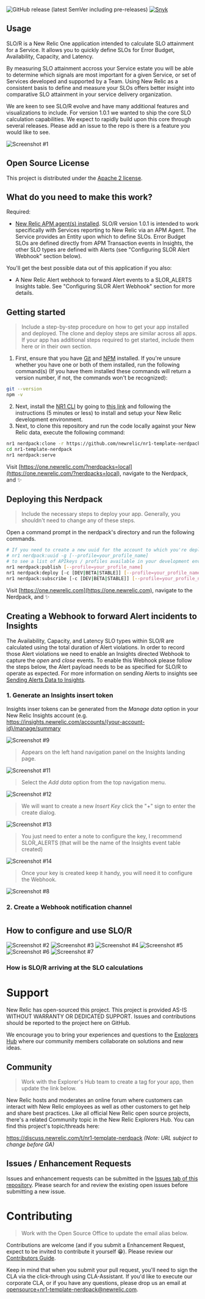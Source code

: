 
![GitHub release (latest SemVer including pre-releases)](https://img.shields.io/github/v/release/newrelic/nr1-template-nerdpack?include_prereleases&sort=semver) [![Snyk](https://snyk.io/test/github/newrelic/nr1-template-nerdpack/badge.svg)](https://snyk.io/test/github/newrelic/nr1-template-nerdpack)

## Usage

SLO/R is a New Relic One application intended to calculate SLO attainment for a Service. It allows you to quickly define SLOs for Error Budget, Availability, Capacity, and Latency. 

By measuring SLO attainment accross your Service estate you will be able to determine which signals are most important for a given Service, or set of Services developed and supported by a Team. Using New Relic as a consistent basis to define and measure your SLOs offers better insight into comparative SLO attainment in your service delivery organization.

We are keen to see SLO/R evolve and have many additional features and visualizations to include. For version 1.0.1 we wanted to ship the core SLO calculation capabilities. We expect to rapidly build upon this core through several releases. Please add an issue to the repo is there is a feature you would like to see.

![Screenshot #1](screenshots/screenshot_01.png)

## Open Source License

This project is distributed under the [Apache 2 license](LICENSE).

## What do you need to make this work?

Required:

- [New Relic APM agent(s) installed](https://docs.newrelic.com/docs/agents/manage-apm-agents/installation/compatibility-requirements-new-relic-agents-products). SLO/R version 1.0.1 is intended to work specifically with Services reporting to New Relic via an APM Agent. The Service provides an Entity upon which to define SLOs. Error Budget SLOs are defined directly from APM Transaction events in Insights, the other SLO types are defined with Alerts (see "Configuring SLOR Alert Webhook" section below).  

You'll get the best possible data out of this application if you also:

- A New Relic Alert webhook to forward Alert events to a SLOR_ALERTS Insights table. See "Configuring SLOR Alert Webhook" section for more details.


## Getting started

> Include a step-by-step procedure on how to get your app installed and deployed. The clone and deploy steps are similar across all apps. If your app has additional steps required to get started, include them here or in their own section.

1. First, ensure that you have [Git](https://git-scm.com/book/en/v2/Getting-Started-Installing-Git) and [NPM](https://www.npmjs.com/get-npm) installed. If you're unsure whether you have one or both of them installed, run the following command(s) (If you have them installed these commands will return a version number, if not, the commands won't be recognized):
```bash
git --version
npm -v
```
2. Next, install the [NR1 CLI](https://one.newrelic.com/launcher/developer-center.launcher) by going to [this link](https://one.newrelic.com/launcher/developer-center.launcher) and following the instructions (5 minutes or less) to install and setup your New Relic development environment.
3. Next, to clone this repository and run the code locally against your New Relic data, execute the following command:

```bash
nr1 nerdpack:clone -r https://github.com/newrelic/nr1-template-nerdpack.git
cd nr1-template-nerdpack
nr1 nerdpack:serve
```

Visit [https://one.newrelic.com/?nerdpacks=local](https://one.newrelic.com/?nerdpacks=local), navigate to the Nerdpack, and :sparkles:

## Deploying this Nerdpack

> Include the necessary steps to deploy your app. Generally, you shouldn't need to change any of these steps. 

Open a command prompt in the nerdpack's directory and run the following commands.

```bash
# If you need to create a new uuid for the account to which you're deploying this Nerdpack, use the following
# nr1 nerdpack:uuid -g [--profile=your_profile_name]
# to see a list of APIkeys / profiles available in your development environment, run nr1 credentials:list
nr1 nerdpack:publish [--profile=your_profile_name]
nr1 nerdpack:deploy [-c [DEV|BETA|STABLE]] [--profile=your_profile_name]
nr1 nerdpack:subscribe [-c [DEV|BETA|STABLE]] [--profile=your_profile_name]
```

Visit [https://one.newrelic.com](https://one.newrelic.com), navigate to the Nerdpack, and :sparkles:

## Creating a Webhook to forward Alert incidents to Insights

The Availability, Capacity, and Latency SLO types within SLO/R are calculated using the total duration of Alert violations. In order to record those Alert violations we need to enable an Insights directed Webhook to capture the _open_ and _close_ events. To enable this Webhook please follow the steps below, the Alert payload needs to be as specified for SLO/R to operate as expected. For more information on sending Alerts to insights see [Sending Alerts Data to Insights](https://blog.newrelic.com/product-news/sending-alerts-data-to-insights/).

### 1. Generate an Insights insert token

Insights inser tokens can be generated from the _Manage data_ option in your New Relic Insights account (e.g. https://insights.newrelic.com/accounts/{your-account-id}/manage/summary  

![Screenshot #9](screenshots/screenshot_09.png)
> Appears on the left hand navigation panel on the Insights landing page.

![Screenshot #11](screenshots/screenshot_11.png)
> Select the _Add data_ option from the top navigation menu.

![Screenshot #12](screenshots/screenshot_12.png)
> We will want to create a new _Insert Key_ click the "+" sign to enter the create dialog.

![Screenshot #13](screenshots/screenshot_13.png)
> You just need to enter a note to configure the key, I recommend SLOR_ALERTS (that will be the name of the Insights event table created)

![Screenshot #14](screenshots/screenshot_14.png)
> Once your key is created keep it handy, you will need it to configure the Webhook.



![Screenshot #8](screenshots/screenshot_08.png)

### 2. Create a Webhook notification channel

#


## How to configure and use SLO/R

![Screenshot #2](screenshots/screenshot_02.png)
![Screenshot #3](screenshots/screenshot_03.png)
![Screenshot #4](screenshots/screenshot_04.png)
![Screenshot #5](screenshots/screenshot_05.png)
![Screenshot #6](screenshots/screenshot_06.png)
![Screenshot #7](screenshots/screenshot_07.png)

### How is SLO/R arriving at the SLO calculations
# Support

New Relic has open-sourced this project. This project is provided AS-IS WITHOUT WARRANTY OR DEDICATED SUPPORT. Issues and contributions should be reported to the project here on GitHub.

We encourage you to bring your experiences and questions to the [Explorers Hub](https://discuss.newrelic.com) where our community members collaborate on solutions and new ideas.

## Community

> Work with the Explorer's Hub team to create a tag for your app, then update the link below.

New Relic hosts and moderates an online forum where customers can interact with New Relic employees as well as other customers to get help and share best practices. Like all official New Relic open source projects, there's a related Community topic in the New Relic Explorers Hub. You can find this project's topic/threads here:

https://discuss.newrelic.com/t/nr1-template-nerdpack
*(Note: URL subject to change before GA)*

## Issues / Enhancement Requests

Issues and enhancement requests can be submitted in the [Issues tab of this repository](../../issues). Please search for and review the existing open issues before submitting a new issue.

# Contributing

> Work with the Open Source Office to update the email alias below.

Contributions are welcome (and if you submit a Enhancement Request, expect to be invited to contribute it yourself :grin:). Please review our [Contributors Guide](CONTRIBUTING.md).

Keep in mind that when you submit your pull request, you'll need to sign the CLA via the click-through using CLA-Assistant. If you'd like to execute our corporate CLA, or if you have any questions, please drop us an email at opensource+nr1-template-nerdpack@newrelic.com.
